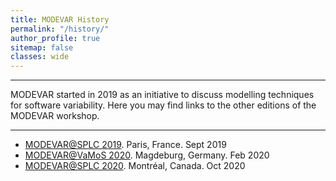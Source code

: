 ```yaml
---
title: MODEVAR History
permalink: "/history/"
author_profile: true
sitemap: false
classes: wide
---
```


---
MODEVAR started in 2019 as an initiative to discuss modelling techniques for software variability. Here you may find links to the other editions of the MODEVAR workshop. 

---

- [MODEVAR@SPLC 2019](https://modevar.github.io/2019/). Paris, France. Sept 2019
- [MODEVAR@VaMoS 2020](https://modevar.github.io/2020-1/). Magdeburg, Germany. Feb 2020
- [MODEVAR@SPLC 2020](https://modevar.github.io/). Montréal, Canada. Oct 2020
 
